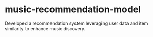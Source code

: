 # music-recommendation-model
Developed a recommendation system leveraging user data and item similarity to enhance music discovery.
